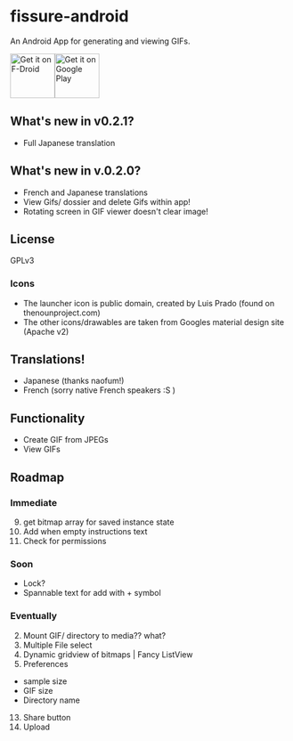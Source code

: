 # fissure-android
An Android App for generating and viewing GIFs. 

[<img src="https://f-droid.org/badge/get-it-on.png"
      alt="Get it on F-Droid"
      height="80">](https://f-droid.org/app/com.workingagenda.fissure)[<img src="https://play.google.com/intl/en_us/badges/images/generic/en_badge_web_generic.png"
      alt="Get it on Google Play"
      height="80">](https://play.google.com/store/apps/details?id=com.workingagenda.fissure)

## What's new in v0.2.1?
- Full Japanese translation

## What's new in v.0.2.0?
- French and Japanese translations
- View Gifs/ dossier and delete Gifs within app!
- Rotating screen in GIF viewer doesn't clear image!

## License
GPLv3

### Icons
- The launcher icon is public domain, created by Luis Prado (found on thenounproject.com)
- The other icons/drawables are taken from Googles material design site (Apache v2)

## Translations!
- Japanese (thanks naofum!)
- French (sorry native French speakers :S )

## Functionality
- Create GIF from JPEGs
- View GIFs

## Roadmap

### Immediate
9. get bitmap array for saved instance state
14. Add when empty instructions text
15. Check for permissions

### Soon
- Lock?
- Spannable text for add with + symbol

### Eventually
2. Mount GIF/ directory to media?? what?
1. Multiple File select
6. Dynamic gridview of bitmaps | Fancy ListView
8. Preferences
 - sample size
 - GIF size
 - Directory name
13. Share button
14. Upload

